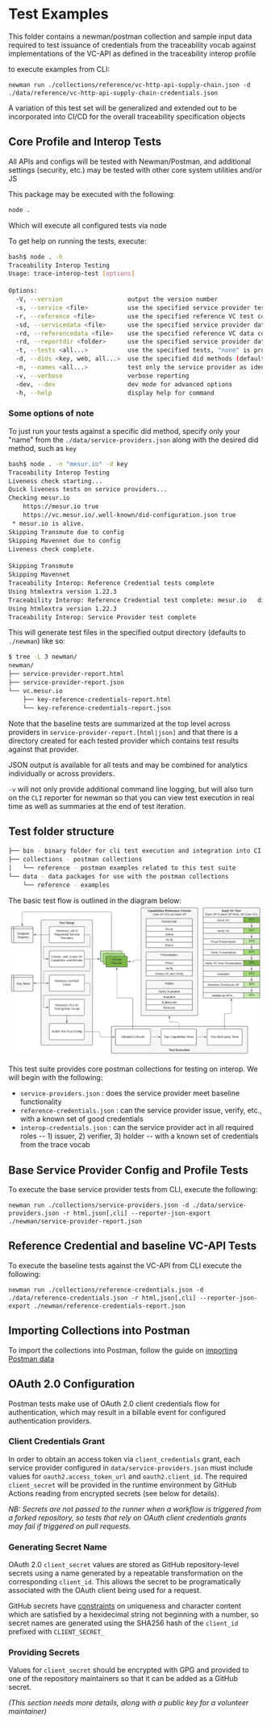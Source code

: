 # Test Examples

This folder contains a newman/postman collection and sample input data required to test issuance of credentials from the traceability vocab against implementations of the VC-API as defined in the traceability interop profile

to execute examples from CLI:

```shell
newman run ./collections/reference/vc-http-api-supply-chain.json -d ./data/reference/vc-http-api-supply-chain-credentials.json
```

A variation of this test set will be generalized and extended out to be incorporated into CI/CD for the overall traceability specification objects

## Core Profile and Interop Tests

All APIs and configs will be tested with Newman/Postman, and additional settings (security, etc.) may be tested with other core system utilities and/or JS

This package may be executed with the following:

```bash
node .
```

Which will execute all configured tests via node

To get help on running the tests, execute:

```bash
bash$ node . -h
Traceability Interop Testing
Usage: trace-interop-test [options]

Options:
  -V, --version                  output the version number
  -s, --service <file>           use the specified service provider test collection (default: "./collections/service-providers.json")
  -r, --reference <file>         use the specified reference VC test collection (default: "./collections/reference-credentials.json")
  -sd, --servicedata <file>      use the specified service provider data collection (default: "./data/service-providers.json")
  -rd, --referencedata <file>    use the specified reference VC data collection (default: "./data/reference-credentials.json")
  -rd, --reportdir <folder>      use the specified service provider data collection (default: "./newman")
  -t, --tests <all...>           use the specified tests, "none" is provided as an option for dev purposes (choices: "all", "service", "reference", "interop", "none", default: ["all"])
  -d, --dids <key, web, all...>  use the specified did methods (default: ["key"])
  -n, --names <all...>           test only the service provider as identified by name (default: ["all"])
  -v, --verbose                  verbose reporting
  -dev, --dev                    dev mode for advanced options
  -h, --help                     display help for command
```

### Some options of note

To just run your tests against a specific did method, specify only your "name" from the `./data/service-providers.json` along with the desired did method, such as `key`

```bash
bash$ node . -n "mesur.io" -d key
Traceability Interop Testing
Liveness check starting...
Quick liveness tests on service providers...
Checking mesur.io
    https://mesur.io true
    https://vc.mesur.io/.well-known/did-configuration.json true
 * mesur.io is alive.
Skipping Transmute due to config
Skipping Mavennet due to config
Liveness check complete.

Skipping Transmute
Skipping Mavennet
Traceability Interop: Reference Credential tests complete
Using htmlextra version 1.22.3
Traceability Interop: Reference Credential test complete: mesur.io   did: key
Using htmlextra version 1.22.3
Traceability Interop: Service Provider test complete
```

This will generate test files in the specified output directory (defaults to `./newman`) like so:

```bash
$ tree -L 3 newman/
newman/
├── service-provider-report.html
├── service-provider-report.json
└── vc.mesur.io
    ├── key-reference-credentials-report.html
    └── key-reference-credentials-report.json
```

Note that the baseline tests are summarized at the top level across providers in `service-provider-report.[html|json]` and that there is
a directory created for each tested provider which contains test results against that provider.

JSON output is available for all tests and may be combined for analytics individually or across providers.

`-v` will not only provide additional command line logging, but will also turn on the `CLI` reporter for newman so that you can view test execution in real time as well as summaries at the end of test iteration.

## Test folder structure

```bash
├── bin - binary folder for cli test execution and integration into CI
├── collections - postman collections
│   └── reference - postman examples related to this test suite
└── data - data packages for use with the postman collections
    └── reference - examples
```

The basic test flow is outlined in the diagram below:
![Trace Interop Test Flow](./interop-test-flow.png)

This test suite provides core postman collections for testing on interop. We will begin with the following:

- `service-providers.json` : does the service provider meet baseline functionality
- `reference-credentials.json` : can the service provider issue, verify, etc., with a known set of good credentials
- `interop-credentials.json` : can the service provider act in all required roles -- 1) issuer, 2) verifier, 3) holder -- with a known set of credentials from the trace vocab

## Base Service Provider Config and Profile Tests

To execute the base service provider tests from CLI, execute the following:

```shell
newman run ./collections/service-providers.json -d ./data/service-providers.json -r html,json[,cli] --reporter-json-export ./newman/service-provider-report.json
```

## Reference Credential and baseline VC-API Tests

To execute the baseline tests against the VC-API from CLI execute the following:

```shell
newman run ./collections/reference-credentials.json -d ./data/reference-credentials.json -r html,json[,cli] --reporter-json-export ./newman/reference-credentials-report.json
```

## Importing Collections into Postman

To import the collections into Postman, follow the guide on [importing Postman data](https://learning.postman.com/docs/getting-started/importing-and-exporting-data/#importing-data-into-postman)

## OAuth 2.0 Configuration

Postman tests make use of OAuth 2.0 client credentials flow for authentication, which may result in a billable event for configured authentication providers.

### Client Credentials Grant

In order to obtain an access token via `client_credentials` grant, each service provider configured in `data/service-providers.json` must include values for `oauth2.access_token_url` and `oauth2.client_id`. The required `client_secret` will be provided in the runtime environment by GitHub Actions reading from encrypted secrets (see below for details).

_NB: Secrets are not passed to the runner when a workflow is triggered from a forked repository, so tests that rely on OAuth client credentials grants may fail if triggered on pull requests._

### Generating Secret Name

OAuth 2.0 `client_secret` values are stored as GitHub repository-level secrets using a name generated by a repeatable transformation on the corresponding `client_id`. This allows the secret to be programatically associated with the OAuth client being used for a request.

GitHub secrets have [constraints](https://docs.github.com/en/actions/security-guides/encrypted-secrets#naming-your-secrets) on uniqueness and character content which are satisfied by a hexidecimal string not beginning with a number, so secret names are generated using the SHA256 hash of the `client_id` prefixed with `CLIENT_SECRET_`

### Providing Secrets

Values for `client_secret` should be encrypted with GPG and provided to one of the repository maintainers so that it can be added as a GitHub secret.

_(This section needs more details, along with a public key for a volunteer maintainer)_
